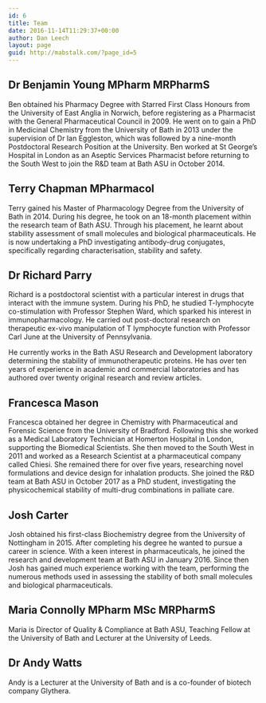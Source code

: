 ```yaml
---
id: 6
title: Team
date: 2016-11-14T11:29:37+00:00
author: Dan Leech
layout: page
guid: http://mabstalk.com/?page_id=5
---
```

## Dr Benjamin Young MPharm MRPharmS

Ben obtained his Pharmacy Degree with Starred First Class Honours from the University of East Anglia in Norwich, before registering as a Pharmacist with the General Pharmaceutical Council in 2009. He went on to gain a PhD in Medicinal Chemistry from the University of Bath in 2013 under the supervision of Dr Ian Eggleston, which was followed by a nine-month Postdoctoral Research Position at the University. Ben worked at St George’s Hospital in London as an Aseptic Services Pharmacist before returning to the South West to join the R&D team at Bath ASU in October 2014.

## Terry Chapman MPharmacol

Terry gained his Master of Pharmacology Degree from the University of Bath in 2014. During his degree, he took on an 18-month placement within the research team of Bath ASU. Through his placement, he learnt about stability assessment of small molecules and biological pharmaceuticals. He is now undertaking a PhD investigating antibody-drug conjugates, specifically regarding characterisation, stability and safety.

## Dr Richard Parry

Richard is a postdoctoral scientist with a particular interest in drugs that interact with the immune system. During his PhD, he studied T-lymphocyte co-stimulation with Professor Stephen Ward, which sparked his interest in immunopharmacology. He carried out post-doctoral research on therapeutic ex-vivo manipulation of T lymphocyte function with Professor Carl June at the University of Pennsylvania.

He currently works in the Bath ASU Research and Development laboratory determining the stability of immunotherapeutic proteins. He has over ten years of experience in academic and commercial laboratories and has authored over twenty original research and review articles.

## Francesca Mason

Francesca obtained her degree in Chemistry with Pharmaceutical and Forensic Science from the University of Bradford. Following this she worked as a Medical Laboratory Technician at Homerton Hospital in London, supporting the Biomedical Scientists. She then moved to the South West in 2011 and worked as a Research Scientist at a pharmaceutical company called Chiesi. She remained there for over five years, researching novel formulations and device design for inhalation products. She joined the R&D team at Bath ASU in October 2017 as a PhD student, investigating the physicochemical stability of multi-drug combinations in palliate care.

## Josh Carter

Josh obtained his first-class Biochemistry degree from the University of Nottingham in 2015. After completing his degree he wanted to pursue a career in science. With a keen interest in pharmaceuticals, he joined the research and development team at Bath ASU in January 2016. Since then Josh has gained much experience working with the team, performing the numerous methods used in assessing the stability of both small molecules and biological pharmaceuticals.

## Maria Connolly MPharm MSc MRPharmS

Maria is Director of Quality & Compliance at Bath ASU, Teaching Fellow at the University of Bath and Lecturer at the University of Leeds.

## Dr Andy Watts

Andy is a Lecturer at the University of Bath and is a co-founder of biotech company Glythera.